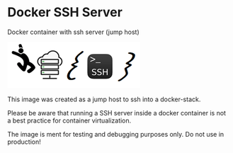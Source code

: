# Docker SSH Server
Docker container with ssh server (jump host)

<p>
<img src="https://github.com/pcantaluppi/ssh-server/blob/master/img/jumphost.png?raw=true" alt="Jump Host" />
</p>

This image was created as a jump host to ssh into a docker-stack.

Please be aware that running a SSH server inside a docker container is not a best practice for container virtualization.

The image is ment for testing and debugging purposes only. Do not use in production!
